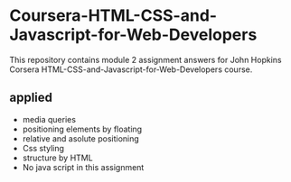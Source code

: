 # Coursera-HTML-CSS-and-Javascript-for-Web-Developers

This repository contains module 2  assignment   answers for John Hopkins Corsera HTML-CSS-and-Javascript-for-Web-Developers course.

## applied 
* media queries
* positioning elements by floating
* relative and asolute positioning
* Css styling
* structure by HTML
* No java script in this assignment




